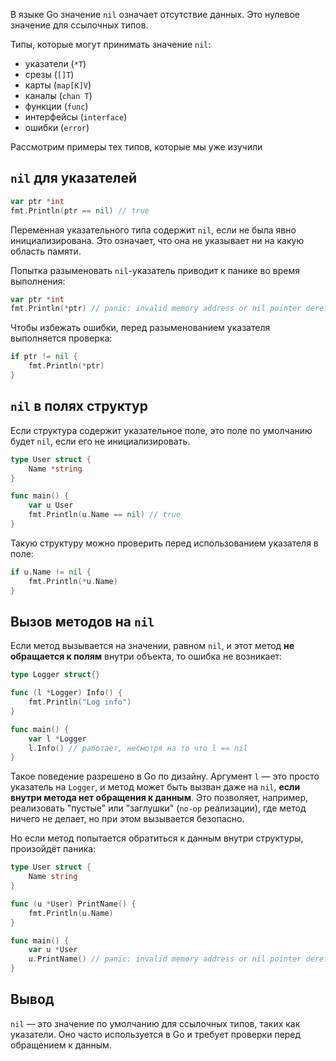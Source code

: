 В языке Go значение `nil` означает отсутствие данных. Это нулевое значение для ссылочных типов.

Типы, которые могут принимать значение `nil`:

- указатели (`*T`)
- срезы (`[]T`)
- карты (`map[K]V`)
- каналы (`chan T`)
- функции (`func`)
- интерфейсы (`interface`)
- ошибки (`error`)

Рассмотрим примеры тех типов, которые мы уже изучили

## `nil` для указателей

```go
var ptr *int
fmt.Println(ptr == nil) // true
```

Переменная указательного типа содержит `nil`, если не была явно инициализирована. Это означает, что она не указывает ни на какую область памяти.

Попытка разыменовать `nil`-указатель приводит к панике во время выполнения:

```go
var ptr *int
fmt.Println(*ptr) // panic: invalid memory address or nil pointer dereference
```

Чтобы избежать ошибки, перед разыменованием указателя выполняется проверка:

```go
if ptr != nil {
	fmt.Println(*ptr)
}
```

## `nil` в полях структур

Если структура содержит указательное поле, это поле по умолчанию будет `nil`, если его не инициализировать.

```go
type User struct {
	Name *string
}

func main() {
	var u User
	fmt.Println(u.Name == nil) // true
}
```

Такую структуру можно проверить перед использованием указателя в поле:

```go
if u.Name != nil {
	fmt.Println(*u.Name)
}
```

## Вызов методов на `nil`

Если метод вызывается на значении, равном `nil`, и этот метод **не обращается к полям** внутри объекта, то ошибка не возникает:

```go
type Logger struct{}

func (l *Logger) Info() {
	fmt.Println("Log info")
}

func main() {
	var l *Logger
	l.Info() // работает, несмотря на то что l == nil
}
```

Такое поведение разрешено в Go по дизайну. Аргумент `l` — это просто указатель на `Logger`, и метод может быть вызван даже на `nil`, **если внутри метода нет обращения к данным**. Это позволяет, например, реализовать "пустые" или "заглушки" (`no-op` реализации), где метод ничего не делает, но при этом вызывается безопасно.

Но если метод попытается обратиться к данным внутри структуры, произойдёт паника:

```go
type User struct {
	Name string
}

func (u *User) PrintName() {
	fmt.Println(u.Name)
}

func main() {
	var u *User
	u.PrintName() // panic: invalid memory address or nil pointer dereference
}
```


## Вывод

`nil` — это значение по умолчанию для ссылочных типов, таких как указатели. Оно часто используется в Go и требует проверки перед обращением к данным.
